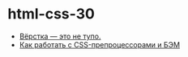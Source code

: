 # html-css-30

- [Вёрстка — это не тупо.](http://webmasters.teamdev.com/)
- [Как работать с CSS-препроцессорами и БЭМ](https://nicothin.pro/idiomatic-pre-CSS/)
